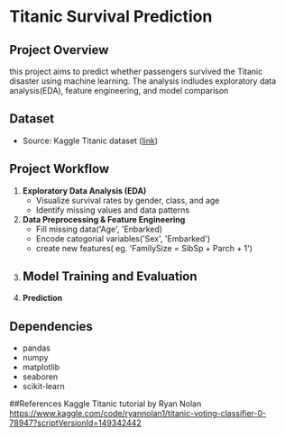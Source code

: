 # Titanic Survival Prediction

## Project Overview
this project aims to predict whether passengers survived the Titanic disaster using machine learning. 
The analysis indludes exploratory data analysis(EDA), feature engineering, and model comparison

## Dataset
- Source: Kaggle Titanic dataset ([link](https://www.kaggle.com/c/titanic))

## Project Workflow
1. **Exploratory Data Analysis (EDA)**
   - Visualize survival rates by gender, class, and age
   - Identify missing values and data patterns
2. **Data Preprocessing & Feature Engineering**
   - Fill missing data('Age', 'Enbarked)
   - Encode catogorial variables('Sex', 'Embarked')
   - create new features( eg. 'FamilySize = SibSp + Parch + 1')
4. **Model Training and Evaluation**
   - 
6. **Prediction**

## Dependencies
- pandas
- numpy
- matplotlib
- seaboren
- scikit-learn

##References
Kaggle Titanic tutorial by Ryan Nolan https://www.kaggle.com/code/ryannolan1/titanic-voting-classifier-0-78947?scriptVersionId=149342442
